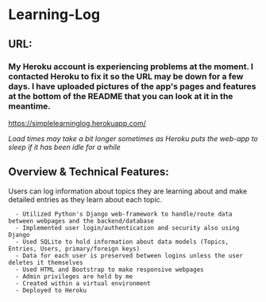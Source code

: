 # Learning-Log

## URL:

### My Heroku account is experiencing problems at the moment. I contacted Heroku to fix it so the URL may be down for a few days. I have uploaded pictures of the app's pages and features at the bottom of the README that you can look at it in the meantime.

https://simplelearninglog.herokuapp.com/

*Load times may take a bit longer sometimes as Heroku puts the web-app to sleep if it has been idle for a while*

## Overview & Technical Features:
Users can log information about topics they are learning about and make detailed entries as they learn about each topic.

      - Utilized Python's Django web-framework to handle/route data between webpages and the backend/database
      - Implemented user login/authentication and security also using Django
      - Used SQLite to hold information about data models (Topics, Entries, Users, primary/foreign keys)
      - Data for each user is preserved between logins unless the user deletes it themselves
      - Used HTML and Bootstrap to make responsive webpages
      - Admin privileges are held by me
      - Created within a virtual environment 
      - Deployed to Heroku

